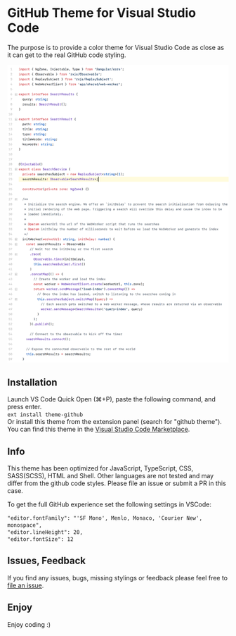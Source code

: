 # GitHub Theme for Visual Studio Code
The purpose is to provide a color theme for Visual Studio Code as close as it can get to the real GitHub code styling.

![Screenshot](theme.png)

## Installation
Launch VS Code Quick Open (⌘+P), paste the following command, and press enter.     
`ext install theme-github`     
Or install this theme from the extension panel (search for "github theme").     
You can find this theme in the [Visual Studio Code Marketplace](https://marketplace.visualstudio.com/items?itemName=thomaspink.theme-github).

## Info
This theme has been optimized for JavaScript, TypeScript, CSS, SASS(SCSS), HTML and Shell. Other languages are not tested and may differ from the github code styles. Please file an issue or submit a PR in this case.

To get the full GitHub experience set the following settings in VSCode:     
```
"editor.fontFamily": "'SF Mono', Menlo, Monaco, 'Courier New', monospace",
"editor.lineHeight": 20,
"editor.fontSize": 12
```

## Issues, Feedback
If you find any issues, bugs, missing stylings or feedback please feel free to [file an issue](https://github.com/thomaspink/vscode-github-theme/issues).

## Enjoy
Enjoy coding :)
